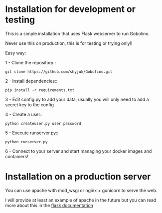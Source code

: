 Installation for development or testing
========================================

This is a simple installation that uses Flask webserver to run Gobolino.

Never use this on production, this is for testing or trying only!!

Easy way:

1 - Clone the repository::

    git clone https://github.com/shyjuk/Gobolino.git

2 - Install dependencies::

    pip install -r requirements.txt

3 - Edit config.py to add your data, usually you will only need to add a secret key to the config

4 - Create a user::

    python createuser.py user password

5 - Execute runserver.py::

    python runserver.py

6 - Connect to your server and start managing your docker images and containers!

Installation on a production server
=====================================

You can use apache with mod_wsgi or nginx + gunicorn to serve the web.

I will provide at least an example of apache in the future but you can read more about this in the [flask documentation](http://flask.pocoo.org/docs/deploying/#deployment)

